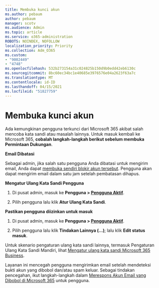 ```yaml
---
title: Membuka kunci akun
ms.author: pebaum
author: pebaum
manager: scotv
ms.audience: Admin
ms.topic: article
ms.service: o365-administration
ROBOTS: NOINDEX, NOFOLLOW
localization_priority: Priority
ms.collection: Adm_O365
ms.custom:
- "9002449"
- "4748"
ms.openlocfilehash: 532b273154a31c024825b150d9b0edd42eb6130c
ms.sourcegitcommit: 8bc60ec34bc1e40685e3976576e04a2623f63a7c
ms.translationtype: MT
ms.contentlocale: id-ID
ms.lasthandoff: 04/15/2021
ms.locfileid: "51827759"
---
```

# <a name="unlocking-an-account"></a>Membuka kunci akun

Ada kemungkinan pengguna terkunci dari Microsoft 365 akibat salah mencoba kata sandi atau masalah lainnya. Untuk masuk kembali ke Microsoft 365, **cobalah langkah-langkah berikut sebelum membuka Permintaan Dukungan**. 

**Email Dibatasi**

Sebagai admin, jika salah satu pengguna Anda dibatasi untuk mengirim email, Anda dapat [membuka sendiri blokir akun tersebut](https://docs.microsoft.com/microsoft-365/security/office-365-security/removing-user-from-restricted-users-portal-after-spam). Pengguna akan dapat mengirim email dalam satu jam setelah pembatasan dihapus.

**Mengatur Ulang Kata Sandi Pengguna**

1. Di pusat admin, masuk ke **Pengguna > [Pengguna Aktif](https://admin.microsoft.com/Adminportal/Home?source=applauncher#/users)**.

2. Pilih pengguna lalu klik **Atur Ulang Kata Sandi**.

**Pastikan pengguna diizinkan untuk masuk**

1. Di pusat admin, masuk ke **Pengguna > [Pengguna Aktif](https://admin.microsoft.com/Adminportal/Home?source=applauncher#/users)**.

2. Pilih pengguna lalu klik **Tindakan Lainnya (...)**; lalu klik **Edit status masuk**.

Untuk skenario pengaturan ulang kata sandi lainnya, termasuk Pengaturan Ulang Kata Sandi Mandiri, lihat [Mengatur ulang kata sandi Microsoft 365 Business](https://docs.microsoft.com/microsoft-365/admin/add-users/reset-passwords?view=o365-worldwide).

Layanan ini mencegah pengguna mengirimkan email setelah mendeteksi bukti akun yang dibobol dan/atau spam keluar. Sebagai tindakan pencegahan, ikut langkah-langkah dalam [Merespons Akun Email yang Dibobol di Microsoft 365](https://docs.microsoft.com/microsoft-365/security/office-365-security/responding-to-a-compromised-email-account) untuk pengguna.
